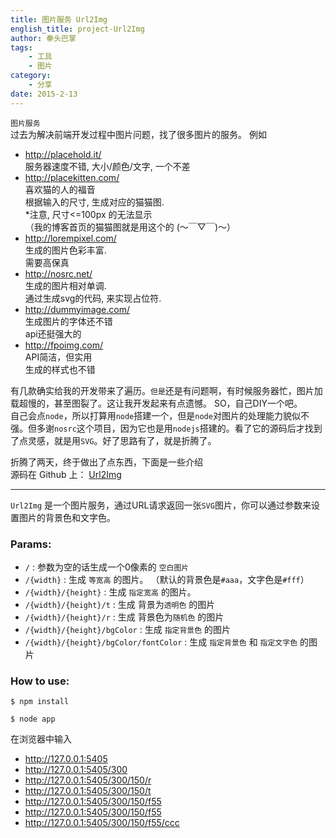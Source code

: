 ```yaml
---
title: 图片服务 Url2Img
english_title: project-Url2Img
author: 拳头巴掌
tags: 
    - 工具
    - 图片
category: 
    - 分享
date: 2015-2-13
---
```


`图片服务`  
过去为解决前端开发过程中图片问题，找了很多图片的服务。 例如
* <a href="http://placehold.it/" target="_blank">http://placehold.it/</a>    
    服务器速度不错, 大小/颜色/文字, 一个不差 
* <a href="http://placekitten.com/" target="_blank">http://placekitten.com/</a>     
    喜欢猫的人的福音    
    根据输入的尺寸, 生成对应的猫猫图.  
    *注意, 尺寸<=100px 的无法显示    
    （我的博客首页的猫猫图就是用这个的 (～￣▽￣)～）
* <a href="http://lorempixel.com/" target="_blank">http://lorempixel.com/</a>      
    生成的图片色彩丰富.  
    需要高保真
* <a href="http://nosrc.net/ " target="_blank">http://nosrc.net/</a>   
    生成的图片相对单调.  
    通过生成svg的代码, 来实现占位符.
* <a href="http://dummyimage.com/ " target="_blank">http://dummyimage.com/</a>   
    生成图片的字体还不错  
    api还挺强大的    
* <a href="http://fpoimg.com/ " target="_blank">http://fpoimg.com/</a>   
    API简洁，但实用     
    生成的样式也不错    
    
有几款确实给我的开发带来了遍历。`但是`还是有问题啊，有时候服务器忙，图片加载超慢的，甚至图裂了。这让我开发起来有点遗憾。 SO，自己DIY一个吧。  
自己会点`node`，所以打算用`node`搭建一个，但是`node`对图片的处理能力貌似不强。但多谢`nosrc`这个项目，因为它也是用`nodejs`搭建的。看了它的源码后才找到了点灵感，就是用`SVG`。好了思路有了，就是折腾了。  

折腾了两天，终于做出了点东西，下面是一些介绍  
源码在 Github 上： <a href="https://github.com/worklinwu/Url2Img" target="_blank">Url2Img</a>    

------------------------------------------------

`Url2Img` 是一个图片服务，通过URL请求返回一张`SVG`图片，你可以通过参数来设置图片的背景色和文字色。

### Params:

* `/` : 参数为空的话生成一个0像素的 `空白图片`
* `/{width}` : 生成 `等宽高` 的图片。  （默认的背景色是`#aaa`，文字色是`#fff`）
* `/{width}/{height}` : 生成 `指定宽高` 的图片。 
* `/{width}/{height}/t` : 生成 背景为`透明色` 的图片 
* `/{width}/{height}/r` : 生成 背景色为`随机色` 的图片
* `/{width}/{height}/bgColor` : 生成 `指定背景色` 的图片
* `/{width}/{height}/bgColor/fontColor` : 生成 `指定背景色` 和 `指定文字色` 的图片
    
### How to use:
```
$ npm install
```
```
$ node app
```
在浏览器中输入
* http://127.0.0.1:5405
* http://127.0.0.1:5405/300
* http://127.0.0.1:5405/300/150/r
* http://127.0.0.1:5405/300/150/t
* http://127.0.0.1:5405/300/150/f55
* http://127.0.0.1:5405/300/150/f55
* http://127.0.0.1:5405/300/150/f55/ccc
